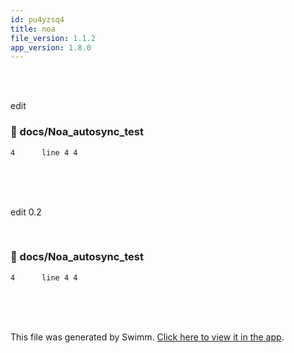```yaml
---
id: pu4yzsq4
title: noa
file_version: 1.1.2
app_version: 1.8.0
---
```


<br/>

<br/>

edit
<!-- NOTE-swimm-snippet: the lines below link your snippet to Swimm -->
### 📄 docs/Noa_autosync_test
```
4      line 4 4
```

<br/>

<br/>

<br/>

edit 0.2

<!-- empty line --><br/>
<!-- NOTE-swimm-snippet: the lines below link your snippet to Swimm -->
### 📄 docs/Noa_autosync_test
```
4      line 4 4
```

<br/>

<br/>

<br/>

This file was generated by Swimm. [Click here to view it in the app](http://localhost:5000/repos/Z2l0aHViJTNBJTNBTm9hUmVwbyUzQSUzQU5vYW96ZXI=/docs/pu4yzsq4).
